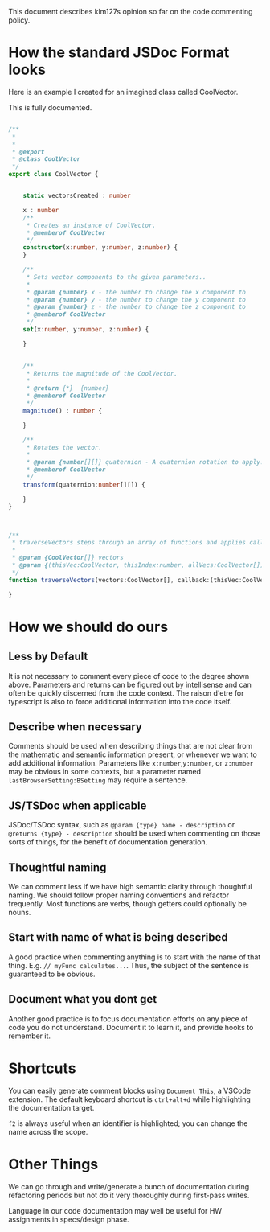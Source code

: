 

This document describes klm127s opinion so far on the code commenting policy.


# How the standard JSDoc Format looks

Here is an example I created for an imagined class called CoolVector. 

This is fully documented. 

```typescript

/**
 *
 *
 * @export
 * @class CoolVector
 */
export class CoolVector {


    static vectorsCreated : number 

    x : number
    /**
     * Creates an instance of CoolVector.
     * @memberof CoolVector
     */
    constructor(x:number, y:number, z:number) {
    }

    /**
     * Sets vector components to the given parameters..
     *
     * @param {number} x - the number to change the x component to
     * @param {number} y - the number to change the y component to
     * @param {number} z - the number to change the z component to
     * @memberof CoolVector
     */
    set(x:number, y:number, z:number) {

    }

    
    /**
     * Returns the magnitude of the CoolVector.
     * 
     * @return {*}  {number}
     * @memberof CoolVector
     */
    magnitude() : number {

    }

    /**
     * Rotates the vector. 
     *
     * @param {number[][]} quaternion - A quaternion rotation to apply.
     * @memberof CoolVector
     */
    transform(quaternion:number[][]) {

    }
}



/**
 * traverseVectors steps through an array of functions and applies callback to each one, replacing it it with the returned value of the callback function.
 *
 * @param {CoolVector[]} vectors
 * @param {(thisVec:CoolVector, thisIndex:number, allVecs:CoolVector[])=>string} callback
 */
function traverseVectors(vectors:CoolVector[], callback:(thisVec:CoolVector, thisIndex:number, allVecs:CoolVector[])=>CoolVector) {

}
```


# How we should do ours

## Less by Default
It is not necessary to comment every piece of code to the degree shown above. Parameters and returns can be figured out by intellisense and can often be quickly discerned from the code context. The raison d'etre for typescript is also to force additional information into the code itself. 

## Describe when necessary
Comments should be used when describing things that are not clear from the mathematic and semantic information present, or whenever we want to add additional information. Parameters like `x:number`,`y:number`, or `z:number` may be obvious in some contexts, but a parameter named `lastBrowserSetting:BSetting` may require a sentence. 

## JS/TSDoc when applicable
JSDoc/TSDoc syntax, such as `@param {type} name - description` or `@returns {type} - description` should be used when commenting on those sorts of things, for the benefit of documentation generation.

## Thoughtful naming
We can comment less if we have high semantic clarity through thoughtful naming. We should follow proper naming conventions and refactor frequently. Most functions are verbs, though getters could optionally be nouns. 

## Start with name of what is being described
A good practice when commenting anything is to start with the name of that thing. E.g. `// myFunc calculates...`. Thus, the subject of the sentence is guaranteed to be obvious.

## Document what you dont get
Another good practice is to focus documentation efforts on any piece of code you do not understand. Document it to learn it, and provide hooks to remember it. 

# Shortcuts

You can easily generate comment blocks using `Document This`, a VSCode extension. The default keyboard shortcut is `ctrl+alt+d` while highlighting the documentation target. 

`f2` is always useful when an identifier is highlighted; you can change the name across the scope. 

# Other Things

We can go through and write/generate a bunch of documentation during refactoring periods but not do it very thoroughly during first-pass writes.

Language in our code documentation may well be useful for HW assignments in specs/design phase.






